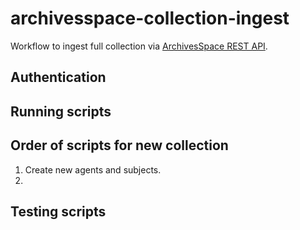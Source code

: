 # archivesspace-collection-ingest
 Workflow to ingest full collection via [ArchivesSpace REST API](https://archivesspace.github.io/archivesspace/api/#archivesspace-rest-api).


## Authentication 

## Running scripts

## Order of scripts for new collection

1. Create new agents and subjects.
2. 

## Testing scripts
